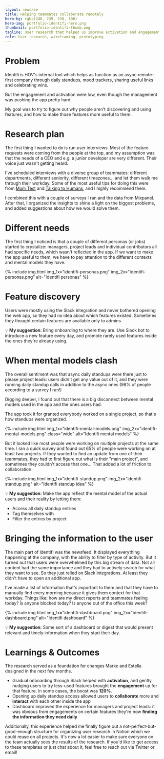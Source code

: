 ```yaml
---
layout: newcase
title: Helping teammates collaborate remotely
hero-bg: rgba(240, 239, 236, 100)
hero-img: portfolio-identifi-hero.png
thumbnail: portfolio-identifi-thumb.png
tagline: User research that helped us improve activation and engagement of internal product
role: User research, wireframing, prototyping
---
```


# Problem
Identifi is HOV's internal tool which helps as function as an async remote-first company through daily standups, mood trackers, sharing useful links and celebrating wins.

But the engagement and activation were low, even though the management was pushing the app pretty hard.

My goal was to try to figure out why people aren't discovering and using features, and how to make those features more useful to them.

# Research plan
The first thing I wanted to do is run user interviews. Most of the feature requests were coming from the people at the top, and my assumption was that the needs of a CEO and e.g. a junior developer are very different. Their voice just wasn't getting heard.

I've scheduled interviews with a diverse group of teammates: different departments, different seniority, different timezones... and let them walk me through their workday. Some of the most useful tips for doing this were from [Mom Test](http://momtestbook.com/) and [Talking to Humans](https://www.talkingtohumans.com/), and I highly recommend them.

I combined this with a couple of surveys I ran and the data from Mixpanel. After that, I organized the insights to shine a light on the biggest problems, and added suggestions about how we would solve them.

# Different needs
The first thing I noticed is that a couple of different personas (or jobs) started to crystalize: managers, project leads and individual contributors all had specific needs, which wasn't reflected in the app. If we want to make the app useful to them, we have to pay attention to the different contexts and mental models they have.

{% include img.html img_1x="identifi-personas.png" img_2x="identifi-personas.png" alt="Identifi personas" %}

# Feature discovery
Users were mostly using the Slack integration and never bothered opening the web app, so they had no idea about which features existed. Sometimes they thought certain features are available only to admins.

💡 **My suggestion:** Bring onboarding to where they are. Use Slack bot to introduce a new feature every day, and promote rarely used features inside the ones they're already using.

# When mental models clash
The overall sentiment was that async daily standups were there just to please project leads: users didn't get any value out of it, and they were running daily standup calls in addition to the async ones (98% of people according to a survey I ran!)

Digging deeper, I found out that there is a big disconnect between mental models used in the app and the ones users had.

The app took it for granted everybody worked on a single project, so that's how standups were organized.

{% include img.html img_1x="identifi-mental-models.png" img_2x="identifi-mental-models.png" class="wide" alt="Identifi mental models" %}

But it looked like most people were working on multiple projects at the same time. I ran a quick survey and found out 65% of people were working on at least two projects. If they wanted to find an update from one of their teammates, they had to first figure out what is their "main project", and sometimes they couldn't access that one... That added a lot of friction to collaboration.

{% include img.html img_1x="identifi-standup.png" img_2x="identifi-standup.png" alt="Identifi standup idea" %}

💡 **My suggestion:** Make the app reflect the mental model of the actual users and their reality by letting them:
- Access all daily standup entries
- Tag themselves with 
- Filter the entries by project

# Bringing the information to the user
The main part of Identifi was the newsfeed. It displayed everything happening at the company, with the ability to filter by type of activity. But it turned out that users were overwhelmed by this big stream of data. Not all content had the same importance and they had to actively search for what they want to see. So they just relied on Slack integrations. At least they didn't have to open an additional app.

I've made a list of information that's important to them and that they have to manually find every morning because it gives them context for that workday. Things like: how are my direct reports and teammates feeling today? Is anyone blocked today? Is anyone out of the office this week?

{% include img.html img_1x="identifi-dashboard.png" img_2x="identifi-dashboard.png" alt="Identifi dashboard" %}

💡 **My suggestion:** Some sort of a dashboard or digest that would present relevant and timely information when they start their day.

# Learnings & Outcomes
The research served as a foundation for changes Marko and Estella designed in the next few months.

- Gradual onboarding through Slack helped with **activation**, and gently nudging users to try less-used features brought the **engagement** up for that feature. In some cases, the boost was **120%**.
- Opening up daily standup access allowed users to **collaborate** more and **interact** with each other inside the app
- Dashboard improved the experience for managers and project leads: it was obvious from engagements on certain features they're now **finding the information they need daily**

Additionally, this experience helped me finally figure out a not-perfect-but-good-enough structure for organizing user research in Notion which we could reuse on all projects. It's now a lot easier to make sure everyone on the team actually sees the results of the research. If you'd like to get access to these templates or just chat about it, feel free to reach out via Twitter or email! 



